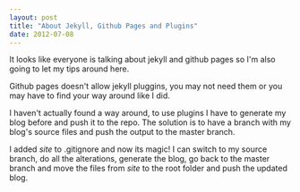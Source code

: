 ```yaml
---
layout: post
title: "About Jekyll, Github Pages and Plugins"
date: 2012-07-08
---
```

It looks like everyone is talking about jekyll and github pages so I'm also going to let my tips around here.

Github pages doesn't allow jekyll pluggins, you may not need them or you may have to find your way around like I did.

I haven't actually found a way around, to use plugins I have to generate my blog before and push it to the repo. The solution is to have a branch with my blog's source files and push the output to the master branch.

I added *site* to .gitignore and now its magic! I can switch to my source branch, do all the alterations, generate the blog, go back to the master branch and move the files from *site* to the root folder and push the updated blog.

